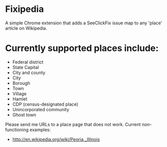 Fixipedia
=========

A simple Chrome extension that adds a SeeClickFix issue map to any 'place' article on Wikipedia. 

# Currently supported places include:
* Federal district
* State Capital
* City and county
* City
* Borough
* Town
* Village
* Hamlet
* CDP (census-designated place)
* Unincorporated community
* Ghost town

Please send me URLs to a place page that does not work. Current non-functioning examples:
* http://en.wikipedia.org/wiki/Peoria,_Illinois
